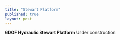 ```yaml
---
title: "Stewart Platform"
published: true
layout: post
---
```


**6DOF Hydraulic Stewart Platform**
Under construction